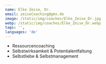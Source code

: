 ```yaml
---
name: Elke Zeise, Dr.
email: zeiseCoaching@gmx.de
image: /static/img/coaches/Elke_Zeise_Dr.jpg
webp: /static/img/coaches/Elke_Zeise_Dr.webp
tags: '',
languages: 'de'
---
```


<ul><li>Ressourcencoaching</li><li>Selbstwirksamkeit &amp; Potentialentfaltung</li><li>Selbstliebe &amp; Selbstmanagement</li></ul>